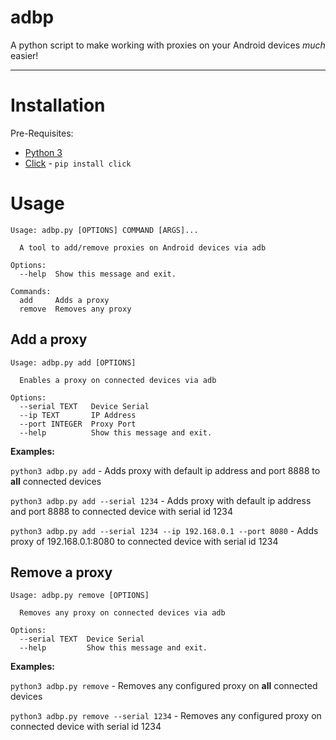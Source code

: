 # adbp
A python script to make working with proxies on your Android devices _much_ easier!

----

# Installation

Pre-Requisites:

*  [Python 3](https://www.python.org/downloads/)
*  [Click](https://click.palletsprojects.com/en/8.0.x/) - `pip install click`

# Usage


```
Usage: adbp.py [OPTIONS] COMMAND [ARGS]...

  A tool to add/remove proxies on Android devices via adb

Options:
  --help  Show this message and exit.

Commands:
  add     Adds a proxy
  remove  Removes any proxy
```

## Add a proxy

```
Usage: adbp.py add [OPTIONS]

  Enables a proxy on connected devices via adb

Options:
  --serial TEXT   Device Serial
  --ip TEXT       IP Address
  --port INTEGER  Proxy Port
  --help          Show this message and exit.
```

**Examples:**

`python3 adbp.py add` - Adds proxy with default ip address and port 8888 to **all** connected devices

`python3 adbp.py add --serial 1234` - Adds proxy with default ip address and port 8888 to connected device with serial id 1234

`python3 adbp.py add --serial 1234 --ip 192.168.0.1 --port 8080` - Adds proxy of 192.168.0.1:8080 to connected device with serial id 1234

## Remove a proxy

```
Usage: adbp.py remove [OPTIONS]

  Removes any proxy on connected devices via adb

Options:
  --serial TEXT  Device Serial
  --help         Show this message and exit.
```

**Examples:**

`python3 adbp.py remove` - Removes any configured proxy on **all** connected devices

`python3 adbp.py remove --serial 1234` - Removes any configured proxy on connected device with serial id 1234
